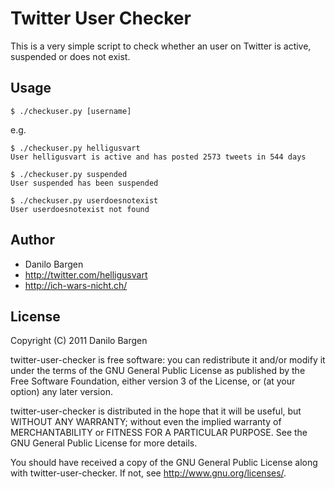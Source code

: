 Twitter User Checker
====================

This is a very simple script to check whether an user on Twitter is active, suspended or does not exist.

Usage
-----

    $ ./checkuser.py [username]

e.g.

    $ ./checkuser.py helligusvart
    User helligusvart is active and has posted 2573 tweets in 544 days

    $ ./checkuser.py suspended
    User suspended has been suspended

    $ ./checkuser.py userdoesnotexist
    User userdoesnotexist not found

Author
------

* Danilo Bargen <gezuru at gmail.com>
* http://twitter.com/helligusvart
* http://ich-wars-nicht.ch/

License
-------

Copyright (C) 2011 Danilo Bargen

twitter-user-checker is free software: you can redistribute it and/or modify it under the terms of the GNU General Public License as published by the Free Software Foundation, either version 3 of the License, or (at your option) any later version.

twitter-user-checker is distributed in the hope that it will be useful, but WITHOUT ANY WARRANTY; without even the implied warranty of MERCHANTABILITY or FITNESS FOR A PARTICULAR PURPOSE. See the GNU General Public License for more details.

You should have received a copy of the GNU General Public License along with twitter-user-checker. If not, see http://www.gnu.org/licenses/.
